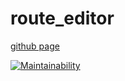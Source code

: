 # route_editor

[github page](https://annadan1.github.io/route_editor/)

[![Maintainability](https://api.codeclimate.com/v1/badges/0e19b1eca6ce9a5af301/maintainability)](https://codeclimate.com/github/annadan1/route_editor/maintainability)
